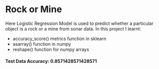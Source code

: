 # Rock or Mine
Here Logistic Regression Model is used to predict whether a particular object is a rock or a mine from sonar data.
In this project I learnt:
* accuracy_score() metrics function in sklearn
* asarray() function in numpy
* reshape() function for numpy arrays

#### Test Data Accuracy: 0.8571428571428571